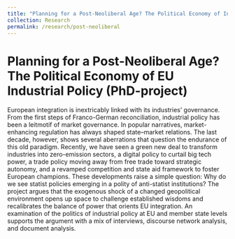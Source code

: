 ```yaml
---
title: "Planning for a Post-Neoliberal Age? The Political Economy of Industrial Policy"
collection: Research
permalink: /research/post-neoliberal
---
```


Planning for a Post-Neoliberal Age? The Political Economy of EU Industrial Policy (PhD-project)
======

European integration is inextricably linked with its industries’ governance. From the first steps of Franco-German reconciliation, industrial policy has been a leitmotif of market governance. In popular narratives, market-enhancing regulation has always shaped state–market relations. The last decade, however, shows several aberrations that question the endurance of this old paradigm. Recently, we have seen a green new deal to transform industries into zero-emission sectors, a digital policy to curtail big tech power, a trade policy moving away from free trade toward strategic autonomy, and a revamped competition and state aid framework to foster European champions. These developments raise a simple question: Why do we see statist policies emerging in a polity of anti-statist institutions? The project argues that the exogenous shock of a changed geopolitical environment opens up space to challenge established wisdoms and recalibrates the balance of power that orients EU integration. An examination of the politics of industrial policy at EU and member state levels supports the argument with a mix of interviews, discourse network analysis, and document analysis.